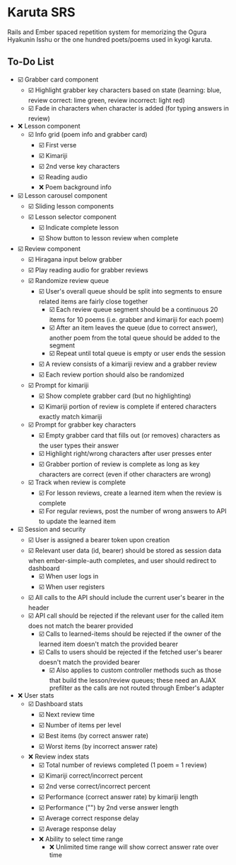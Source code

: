 # Karuta SRS
Rails and Ember spaced repetition system for memorizing the Ogura Hyakunin Isshu or the one hundred poets/poems used in kyogi karuta.

## To-Do List
- ☑️ Grabber card component
  - ☑️ Highlight grabber key characters based on state (learning: blue, review correct: lime green, review incorrect: light red)
  - ☑️ Fade in characters when character is added (for typing answers in review)
- ❌ Lesson component
  - ☑️ Info grid (poem info and grabber card)
    - ☑️ First verse
    - ☑️ Kimariji
    - ☑️ 2nd verse key characters
    - ☑️ Reading audio
    - ❌ Poem background info
- ☑️ Lesson carousel component
  - ☑️ Sliding lesson components
  - ☑️ Lesson selector component
    - ☑️ Indicate complete lesson
    - ☑️ Show button to lesson review when complete
- ☑️ Review component
  - ☑️ Hiragana input below grabber
  - ☑️ Play reading audio for grabber reviews
  - ☑️ Randomize review queue
    - ☑️ User's overall queue should be split into segments to ensure related items are fairly close together
      - ☑️ Each review queue segment should be a continuous 20 items for 10 poems (i.e. grabber and kimariji for each poem)
      - ☑️ After an item leaves the queue (due to correct answer), another poem from the total queue should be added to the segment
      - ☑️ Repeat until total queue is empty or user ends the session
    - ☑️ A review consists of a kimariji review and a grabber review
    - ☑️ Each review portion should also be randomized
  - ☑️ Prompt for kimariji
    - ☑️ Show complete grabber card (but no highlighting)
    - ☑️ Kimariji portion of review is complete if entered characters exactly match kimariji
  - ☑️ Prompt for grabber key characters
    - ☑️ Empty grabber card that fills out (or removes) characters as the user types their answer
    - ☑️ Highlight right/wrong characters after user presses enter
    - ☑️ Grabber portion of review is complete as long as key characters are correct (even if other characters are wrong)
  - ☑️ Track when review is complete
    - ☑️ For lesson reviews, create a learned item when the review is complete
    - ☑️ For regular reviews, post the number of wrong answers to API to update the learned item
- ☑️ Session and security
  - ☑️ User is assigned a bearer token upon creation
  - ☑️ Relevant user data (id, bearer) should be stored as session data when ember-simple-auth completes, and user should redirect to dashboard
    - ☑️ When user logs in
    - ☑️ When user registers
  - ☑️ All calls to the API should include the current user's bearer in the header
  - ☑️ API call should be rejected if the relevant user for the called item does not match the bearer provided
    - ☑️ Calls to learned-items should be rejected if the owner of the learned item doesn't match the provided bearer
    - ☑️ Calls to users should be rejected if the fetched user's bearer doesn't match the provided bearer
      - ☑️ Also applies to custom controller methods such as those that build the lesson/review queues; these need an AJAX prefilter as the calls are not routed through Ember's adapter
- ❌ User stats
  - ☑️ Dashboard stats
    - ☑️ Next review time
    - ☑️ Number of items per level
    - ☑️ Best items (by correct answer rate)
    - ☑️ Worst items (by incorrect answer rate)
  - ❌ Review index stats
    - ☑️ Total number of reviews completed (1 poem = 1 review)
    - ☑️ Kimariji correct/incorrect percent
    - ☑️ 2nd verse correct/incorrect percent
    - ☑️ Performance (correct answer rate) by kimariji length
    - ☑️ Performance ("") by 2nd verse answer length
    - ☑️ Average correct response delay
    - ☑️ Average response delay
    - ❌ Ability to select time range
      - ❌ Unlimited time range will show correct answer rate over time
